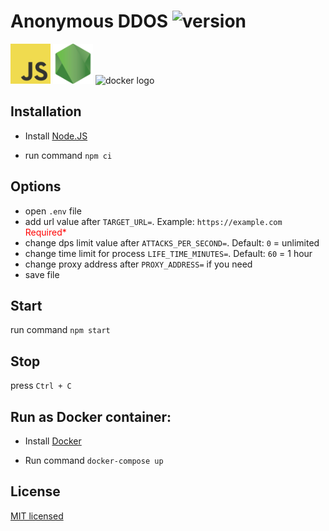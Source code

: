 # Anonymous DDOS ![version](https://img.shields.io/badge/version-1.1.0-blue.svg)

<img src="https://raw.githubusercontent.com/github/explore/80688e429a7d4ef2fca1e82350fe8e3517d3494d/topics/javascript/javascript.png" class="d-block rounded-1 mr-3 flex-shrink-0" alt="javascript logo" width="64" height="64"> <img src="https://raw.githubusercontent.com/github/explore/80688e429a7d4ef2fca1e82350fe8e3517d3494d/topics/nodejs/nodejs.png" class="d-block rounded-1 mr-3 flex-shrink-0" alt="node.js logo" width="64" height="64">  <img src="https://avatars.githubusercontent.com/u/5429470?s=200&v=4" class="d-block rounded-1 mr-3 flex-shrink-0" alt="docker logo" width="64" height="64">

## Installation

- Install [Node.JS](https://nodejs.org/)

- run command `npm ci`

## Options

- open `.env` file
- add url value after `TARGET_URL=`. Example: ```https://example.com``` <span style="color: #FF0000">Required*</span>
- change dps limit value after `ATTACKS_PER_SECOND=`. Default: `0` = unlimited
- change time limit for process `LIFE_TIME_MINUTES=`. Default: `60` = 1 hour
- change proxy address after `PROXY_ADDRESS=` if you need
- save file

## Start

run command `npm start`

## Stop

press `Ctrl + C`

## Run as Docker container:

- Install [Docker](https://www.docker.com)

- Run command `docker-compose up`

## License

[MIT licensed](LICENSE)
